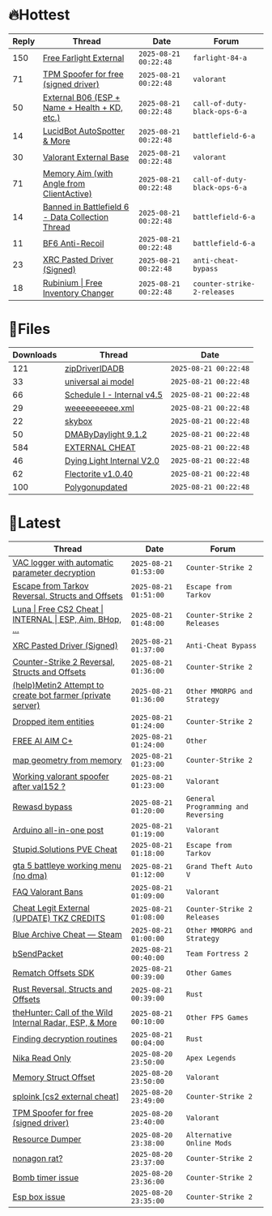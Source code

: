 # 🔥Hottest
|Reply|Thread|Date|Forum|
|-----|------|----|-----|
|150|[Free Farlight External](https://%75%6E%6B%6E%6F%77%6E%63%68%65%61%74%73.%6D%65/%66%6F%72%75%6D/farlight-84-a/713600-free-farlight-external.html)|`2025-08-21 00:22:48`|`farlight-84-a`|
|71|[TPM Spoofer for free &#40;signed driver&#41;](https://%75%6E%6B%6E%6F%77%6E%63%68%65%61%74%73.%6D%65/%66%6F%72%75%6D/valorant/713720-tpm-spoofer-free-signed-driver.html)|`2025-08-21 00:22:48`|`valorant`|
|50|[External B06 &#40;ESP &#43; Name &#43; Health &#43; KD, etc&#46;&#41;](https://%75%6E%6B%6E%6F%77%6E%63%68%65%61%74%73.%6D%65/%66%6F%72%75%6D/call-of-duty-black-ops-6-a/713576-external-b06-esp-name-health-kd-etc.html)|`2025-08-21 00:22:48`|`call-of-duty-black-ops-6-a`|
|14|[LucidBot AutoSpotter & More](https://%75%6E%6B%6E%6F%77%6E%63%68%65%61%74%73.%6D%65/%66%6F%72%75%6D/battlefield-6-a/713528-lucidbot-autospotter.html)|`2025-08-21 00:22:48`|`battlefield-6-a`|
|30|[Valorant External Base](https://%75%6E%6B%6E%6F%77%6E%63%68%65%61%74%73.%6D%65/%66%6F%72%75%6D/valorant/713513-valorant-external-base.html)|`2025-08-21 00:22:48`|`valorant`|
|71|[Memory Aim &#40;with Angle from ClientActive&#41;](https://%75%6E%6B%6E%6F%77%6E%63%68%65%61%74%73.%6D%65/%66%6F%72%75%6D/call-of-duty-black-ops-6-a/713551-memory-aim-angle-clientactive.html)|`2025-08-21 00:22:48`|`call-of-duty-black-ops-6-a`|
|14|[Banned in Battlefield 6 &#45; Data Collection Thread](https://%75%6E%6B%6E%6F%77%6E%63%68%65%61%74%73.%6D%65/%66%6F%72%75%6D/battlefield-6-a/713413-banned-battlefield-6-data-collection-thread.html)|`2025-08-21 00:22:48`|`battlefield-6-a`|
|11|[BF6 Anti&#45;Recoil](https://%75%6E%6B%6E%6F%77%6E%63%68%65%61%74%73.%6D%65/%66%6F%72%75%6D/battlefield-6-a/713778-bf6-anti-recoil.html)|`2025-08-21 00:22:48`|`battlefield-6-a`|
|23|[XRC Pasted Driver &#40;Signed&#41;](https://%75%6E%6B%6E%6F%77%6E%63%68%65%61%74%73.%6D%65/%66%6F%72%75%6D/anti-cheat-bypass/714093-xrc-pasted-driver-signed.html)|`2025-08-21 00:22:48`|`anti-cheat-bypass`|
|18|[Rubinium &#124; Free Inventory Changer](https://%75%6E%6B%6E%6F%77%6E%63%68%65%61%74%73.%6D%65/%66%6F%72%75%6D/counter-strike-2-releases/713776-rubinium-free-inventory-changer.html)|`2025-08-21 00:22:48`|`counter-strike-2-releases`|
# 📄Files
|Downloads|Thread|Date|
|---------|------|----|
|121|[zipDriverIDADB](https://%75%6E%6B%6E%6F%77%6E%63%68%65%61%74%73.%6D%65/%66%6F%72%75%6D/downloads.php?do=file&id=50870)|`2025-08-21 00:22:48`|
|33|[universal ai model](https://%75%6E%6B%6E%6F%77%6E%63%68%65%61%74%73.%6D%65/%66%6F%72%75%6D/downloads.php?do=file&id=50866)|`2025-08-21 00:22:48`|
|66|[Schedule I &#45; Internal v4&#46;5](https://%75%6E%6B%6E%6F%77%6E%63%68%65%61%74%73.%6D%65/%66%6F%72%75%6D/downloads.php?do=file&id=50863)|`2025-08-21 00:22:48`|
|29|[weeeeeeeeee&#46;xml](https://%75%6E%6B%6E%6F%77%6E%63%68%65%61%74%73.%6D%65/%66%6F%72%75%6D/downloads.php?do=file&id=50861)|`2025-08-21 00:22:48`|
|22|[skybox](https://%75%6E%6B%6E%6F%77%6E%63%68%65%61%74%73.%6D%65/%66%6F%72%75%6D/downloads.php?do=file&id=50859)|`2025-08-21 00:22:48`|
|50|[DMAByDaylight 9&#46;1&#46;2](https://%75%6E%6B%6E%6F%77%6E%63%68%65%61%74%73.%6D%65/%66%6F%72%75%6D/downloads.php?do=file&id=50858)|`2025-08-21 00:22:48`|
|584|[EXTERNAL CHEAT](https://%75%6E%6B%6E%6F%77%6E%63%68%65%61%74%73.%6D%65/%66%6F%72%75%6D/downloads.php?do=file&id=50854)|`2025-08-21 00:22:48`|
|46|[Dying Light Internal V2&#46;0](https://%75%6E%6B%6E%6F%77%6E%63%68%65%61%74%73.%6D%65/%66%6F%72%75%6D/downloads.php?do=file&id=50853)|`2025-08-21 00:22:48`|
|62|[Flectorite v1&#46;0&#46;40](https://%75%6E%6B%6E%6F%77%6E%63%68%65%61%74%73.%6D%65/%66%6F%72%75%6D/downloads.php?do=file&id=50852)|`2025-08-21 00:22:48`|
|100|[Polygonupdated](https://%75%6E%6B%6E%6F%77%6E%63%68%65%61%74%73.%6D%65/%66%6F%72%75%6D/downloads.php?do=file&id=50851)|`2025-08-21 00:22:48`|
# 💬Latest
|Thread|Date|Forum|
|------|----|-----|
|[VAC logger with automatic parameter decryption](https://%75%6E%6B%6E%6F%77%6E%63%68%65%61%74%73.%6D%65/%66%6F%72%75%6D/counter-strike-2-a/714202-vac-logger-automatic-parameter-decryption.html)|`2025-08-21 01:53:00`|`Counter-Strike 2`|
|[Escape from Tarkov Reversal, Structs and Offsets](https://%75%6E%6B%6E%6F%77%6E%63%68%65%61%74%73.%6D%65/%66%6F%72%75%6D/escape-from-tarkov/226519-escape-tarkov-reversal-structs-offsets.html)|`2025-08-21 01:51:00`|`Escape from Tarkov`|
|[Luna &#124; Free CS2 Cheat &#124; INTERNAL &#124; ESP, Aim, BHop, &#46;&#46;&#46;](https://%75%6E%6B%6E%6F%77%6E%63%68%65%61%74%73.%6D%65/%66%6F%72%75%6D/counter-strike-2-releases/681945-luna-free-cs2-cheat-internal-esp-aim-bhop.html)|`2025-08-21 01:48:00`|`Counter-Strike 2 Releases`|
|[XRC Pasted Driver &#40;Signed&#41;](https://%75%6E%6B%6E%6F%77%6E%63%68%65%61%74%73.%6D%65/%66%6F%72%75%6D/anti-cheat-bypass/714093-xrc-pasted-driver-signed.html)|`2025-08-21 01:37:00`|`Anti-Cheat Bypass`|
|[Counter&#45;Strike 2 Reversal, Structs and Offsets](https://%75%6E%6B%6E%6F%77%6E%63%68%65%61%74%73.%6D%65/%66%6F%72%75%6D/counter-strike-2-a/576077-counter-strike-2-reversal-structs-offsets.html)|`2025-08-21 01:36:00`|`Counter-Strike 2`|
|[&#40;help&#41;Metin2 Attempt to create bot farmer &#40;private server&#41;](https://%75%6E%6B%6E%6F%77%6E%63%68%65%61%74%73.%6D%65/%66%6F%72%75%6D/other-mmorpg-and-strategy/714287-help-metin2-attempt-create-bot-farmer-private-server.html)|`2025-08-21 01:36:00`|`Other MMORPG and Strategy`|
|[Dropped item entities](https://%75%6E%6B%6E%6F%77%6E%63%68%65%61%74%73.%6D%65/%66%6F%72%75%6D/counter-strike-2-a/714177-dropped-item-entities.html)|`2025-08-21 01:24:00`|`Counter-Strike 2`|
|[FREE AI AIM C&#43;](https://%75%6E%6B%6E%6F%77%6E%63%68%65%61%74%73.%6D%65/%66%6F%72%75%6D/other/712751-free-ai-aim.html)|`2025-08-21 01:24:00`|`Other`|
|[map geometry from memory](https://%75%6E%6B%6E%6F%77%6E%63%68%65%61%74%73.%6D%65/%66%6F%72%75%6D/counter-strike-2-a/714332-map-geometry-memory.html)|`2025-08-21 01:23:00`|`Counter-Strike 2`|
|[Working valorant spoofer after val152 ?](https://%75%6E%6B%6E%6F%77%6E%63%68%65%61%74%73.%6D%65/%66%6F%72%75%6D/valorant/713997-valorant-spoofer-val152.html)|`2025-08-21 01:23:00`|`Valorant`|
|[Rewasd bypass](https://%75%6E%6B%6E%6F%77%6E%63%68%65%61%74%73.%6D%65/%66%6F%72%75%6D/general-programming-and-reversing/714351-rewasd-bypass.html)|`2025-08-21 01:20:00`|`General Programming and Reversing`|
|[Arduino all&#45;in&#45;one post](https://%75%6E%6B%6E%6F%77%6E%63%68%65%61%74%73.%6D%65/%66%6F%72%75%6D/valorant/639560-arduino-post.html)|`2025-08-21 01:19:00`|`Valorant`|
|[Stupid&#46;Solutions PVE Cheat](https://%75%6E%6B%6E%6F%77%6E%63%68%65%61%74%73.%6D%65/%66%6F%72%75%6D/escape-from-tarkov/656746-stupid-solutions-pve-cheat.html)|`2025-08-21 01:18:00`|`Escape from Tarkov`|
|[gta 5 battleye working menu &#40;no dma&#41;](https://%75%6E%6B%6E%6F%77%6E%63%68%65%61%74%73.%6D%65/%66%6F%72%75%6D/grand-theft-auto-v/714342-gta-5-battleye-menu-dma.html)|`2025-08-21 01:12:00`|`Grand Theft Auto V`|
|[FAQ Valorant Bans](https://%75%6E%6B%6E%6F%77%6E%63%68%65%61%74%73.%6D%65/%66%6F%72%75%6D/valorant/421120-faq-valorant-bans.html)|`2025-08-21 01:09:00`|`Valorant`|
|[Cheat Legit External &#40;UPDATE&#41; TKZ CREDITS](https://%75%6E%6B%6E%6F%77%6E%63%68%65%61%74%73.%6D%65/%66%6F%72%75%6D/counter-strike-2-releases/683283-cheat-legit-external-update-tkz-credits.html)|`2025-08-21 01:08:00`|`Counter-Strike 2 Releases`|
|[Blue Archive Cheat — Steam](https://%75%6E%6B%6E%6F%77%6E%63%68%65%61%74%73.%6D%65/%66%6F%72%75%6D/other-mmorpg-and-strategy/710592-blue-archive-cheat-steam.html)|`2025-08-21 01:00:00`|`Other MMORPG and Strategy`|
|[bSendPacket](https://%75%6E%6B%6E%6F%77%6E%63%68%65%61%74%73.%6D%65/%66%6F%72%75%6D/team-fortress-2-a/713291-bsendpacket.html)|`2025-08-21 00:40:00`|`Team Fortress 2`|
|[Rematch Offsets SDK](https://%75%6E%6B%6E%6F%77%6E%63%68%65%61%74%73.%6D%65/%66%6F%72%75%6D/other-games/705933-rematch-offsets-sdk.html)|`2025-08-21 00:39:00`|`Other Games`|
|[Rust Reversal, Structs and Offsets](https://%75%6E%6B%6E%6F%77%6E%63%68%65%61%74%73.%6D%65/%66%6F%72%75%6D/rust/164256-rust-reversal-structs-offsets.html)|`2025-08-21 00:39:00`|`Rust`|
|[theHunter: Call of the Wild Internal Radar, ESP, & More](https://%75%6E%6B%6E%6F%77%6E%63%68%65%61%74%73.%6D%65/%66%6F%72%75%6D/other-fps-games/644365-thehunter-call-wild-internal-radar-esp.html)|`2025-08-21 00:10:00`|`Other FPS Games`|
|[Finding decryption routines](https://%75%6E%6B%6E%6F%77%6E%63%68%65%61%74%73.%6D%65/%66%6F%72%75%6D/rust/714344-finding-decryption-routines.html)|`2025-08-21 00:04:00`|`Rust`|
|[Nika Read Only](https://%75%6E%6B%6E%6F%77%6E%63%68%65%61%74%73.%6D%65/%66%6F%72%75%6D/apex-legends/640853-nika-read.html)|`2025-08-20 23:50:00`|`Apex Legends`|
|[Memory Struct Offset](https://%75%6E%6B%6E%6F%77%6E%63%68%65%61%74%73.%6D%65/%66%6F%72%75%6D/valorant/703073-memory-struct-offset.html)|`2025-08-20 23:50:00`|`Valorant`|
|[sploink &#91;cs2 external cheat&#93;](https://%75%6E%6B%6E%6F%77%6E%63%68%65%61%74%73.%6D%65/%66%6F%72%75%6D/counter-strike-2-a/713076-sploink-cs2-external-cheat.html)|`2025-08-20 23:49:00`|`Counter-Strike 2`|
|[TPM Spoofer for free &#40;signed driver&#41;](https://%75%6E%6B%6E%6F%77%6E%63%68%65%61%74%73.%6D%65/%66%6F%72%75%6D/valorant/713720-tpm-spoofer-free-signed-driver.html)|`2025-08-20 23:40:00`|`Valorant`|
|[Resource Dumper](https://%75%6E%6B%6E%6F%77%6E%63%68%65%61%74%73.%6D%65/%66%6F%72%75%6D/alternative-online-mods/710497-resource-dumper.html)|`2025-08-20 23:38:00`|`Alternative Online Mods`|
|[nonagon rat?](https://%75%6E%6B%6E%6F%77%6E%63%68%65%61%74%73.%6D%65/%66%6F%72%75%6D/counter-strike-2-a/714201-nonagon-rat.html)|`2025-08-20 23:37:00`|`Counter-Strike 2`|
|[Bomb timer issue](https://%75%6E%6B%6E%6F%77%6E%63%68%65%61%74%73.%6D%65/%66%6F%72%75%6D/counter-strike-2-a/713899-bomb-timer-issue.html)|`2025-08-20 23:36:00`|`Counter-Strike 2`|
|[Esp box issue](https://%75%6E%6B%6E%6F%77%6E%63%68%65%61%74%73.%6D%65/%66%6F%72%75%6D/counter-strike-2-a/713988-esp-box-issue.html)|`2025-08-20 23:35:00`|`Counter-Strike 2`|
